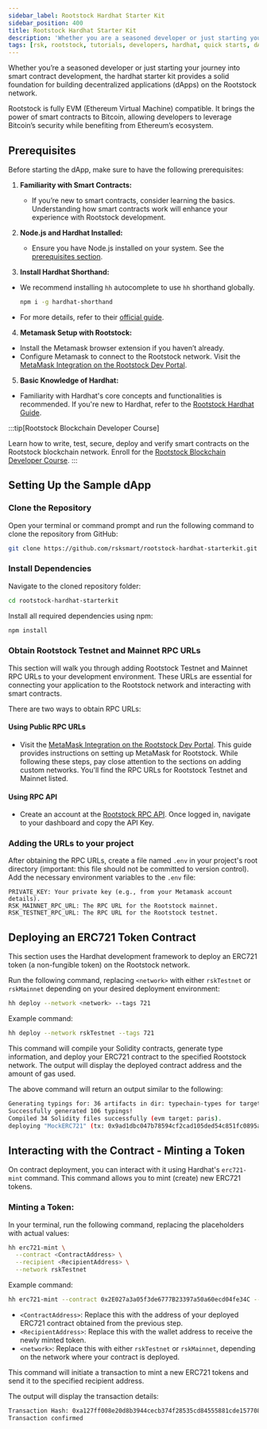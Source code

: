 ```yaml
---
sidebar_label: Rootstock Hardhat Starter Kit
sidebar_position: 400
title: Rootstock Hardhat Starter Kit
description: 'Whether you are a seasoned developer or just starting your journey into smart contract development, the hardhat starter kit provides a solid foundation for building decentralized applications (dApps) on the Rootstock network.'
tags: [rsk, rootstock, tutorials, developers, hardhat, quick starts, dApps, smart contracts]
---
```


Whether you’re a seasoned developer or just starting your journey into smart contract development, the hardhat starter kit provides a solid foundation for building decentralized applications (dApps) on the Rootstock network.

Rootstock is fully EVM (Ethereum Virtual Machine) compatible. It brings the power of smart contracts to Bitcoin, allowing developers to leverage Bitcoin’s security while benefiting from Ethereum’s ecosystem.

## Prerequisites

Before starting the dApp, make sure to have the following prerequisites:

1. **Familiarity with Smart Contracts:**
   - If you’re new to smart contracts, consider learning the basics. Understanding how smart contracts work will enhance your experience with Rootstock development.

2. **Node.js and Hardhat Installed:**
   - Ensure you have Node.js installed on your system. See the [prerequisites section](/developers/requirements/#installing-nodejs-and-npm).

3. **Install Hardhat Shorthand:**
- We recommend installing `hh` autocomplete to use `hh` shorthand globally.

     ```bash
     npm i -g hardhat-shorthand
     ```
- For more details, refer to their [official guide](https://hardhat.org/guides/shorthand.html).

4. **Metamask Setup with Rootstock:**
- Install the Metamask browser extension if you haven’t already.
- Configure Metamask to connect to the Rootstock network. Visit the [MetaMask Integration on the Rootstock Dev Portal](/dev-tools/wallets/metamask/).

5. **Basic Knowledge of Hardhat:**
- Familiarity with Hardhat's core concepts and functionalities is recommended. If you're new to Hardhat, refer to the [Rootstock Hardhat Guide](/developers/smart-contracts/hardhat/).

:::tip[Rootstock Blockchain Developer Course]

Learn how to write, test, secure, deploy and verify smart contracts on the Rootstock blockchain network. Enroll for the [Rootstock Blockchain Developer Course](/resources/courses/).
:::

## Setting Up the Sample dApp

### Clone the Repository

Open your terminal or command prompt and run the following command to clone the repository from GitHub:

```bash
git clone https://github.com/rsksmart/rootstock-hardhat-starterkit.git
```

### Install Dependencies

Navigate to the cloned repository folder:

```bash
cd rootstock-hardhat-starterkit
```

Install all required dependencies using npm:

```bash
npm install
```

### Obtain Rootstock Testnet and Mainnet RPC URLs

This section will walk you through adding Rootstock Testnet and Mainnet RPC URLs to your development environment. These URLs are essential for connecting your application to the Rootstock network and interacting with smart contracts.

There are two ways to obtain RPC URLs:

#### Using Public RPC URLs

- Visit the [MetaMask Integration on the Rootstock Dev Portal](/dev-tools/wallets/metamask/). This guide provides instructions on setting up MetaMask for Rootstock. While following these steps, pay close attention to the sections on adding custom networks. You'll find the RPC URLs for Rootstock Testnet and Mainnet listed.

#### Using RPC API
- Create an account at the [Rootstock RPC API](https://rpc.rootstock.io/). Once logged in, navigate to your dashboard and copy the API Key. 


### Adding the URLs to your project

After obtaining the RPC URLs, create a file named `.env` in your project's root directory (important: this file should not be committed to version control). Add the necessary environment variables to the `.env` file:
```
PRIVATE_KEY: Your private key (e.g., from your Metamask account details).
RSK_MAINNET_RPC_URL: The RPC URL for the Rootstock mainnet.
RSK_TESTNET_RPC_URL: The RPC URL for the Rootstock testnet.
```

## Deploying an ERC721 Token Contract
This section uses the Hardhat development framework to deploy an ERC721 token (a non-fungible token) on the Rootstock network.

Run the following command, replacing `<network>` with either `rskTestnet` or `rskMainnet` depending on your desired deployment environment:

```bash
hh deploy --network <network> --tags 721
```
Example command:
```bash
hh deploy --network rskTestnet --tags 721
```
This command will compile your Solidity contracts, generate type information, and deploy your ERC721 contract to the specified Rootstock network. The output will display the deployed contract address and the amount of gas used.

The above command will return an output similar to the following:

```bash
Generating typings for: 36 artifacts in dir: typechain-types for target: ethers-v6
Successfully generated 106 typings!
Compiled 34 Solidity files successfully (evm target: paris).
deploying "MockERC721" (tx: 0x9ad1dbc047b78594cf2cad105ded54c851fc0895ae69e4381908fecedd0ee3fc)...: deployed at 0x2E027a3a05f3de6777B23397a50a60ecd04fe34C with 2849621 gas
```

## Interacting with the Contract - Minting a Token
On contract deployment, you can interact with it using Hardhat's `erc721-mint` command. This command allows you to mint (create) new ERC721 tokens.

### Minting a Token:
In your terminal, run the following command, replacing the placeholders with actual values:

```bash
hh erc721-mint \
  --contract <ContractAddress> \
  --recipient <RecipientAddress> \
  --network rskTestnet
```
Example command:
```bash
hh erc721-mint --contract 0x2E027a3a05f3de6777B23397a50a60ecd04fe34C --recipient 0xB0f22816750851D18aD9bd54c32C5e09D1940F7d --network rskTestnet
```
- `<ContractAddress>`: Replace this with the address of your deployed ERC721 contract obtained from the previous step.
- `<RecipientAddress>`: Replace this with the wallet address to receive the newly minted token.
- `<network>`: Replace this with either `rskTestnet` or `rskMainnet`, depending on the network where your contract is deployed.

This command will initiate a transaction to mint a new ERC721 tokens and send it to the specified recipient address. 

The output will display the transaction details:

```bash
Transaction Hash: 0xa127ff008e20d8b3944cecb374f28535cd84555881cde157708ec5545603a4e4
Transaction confirmed
```